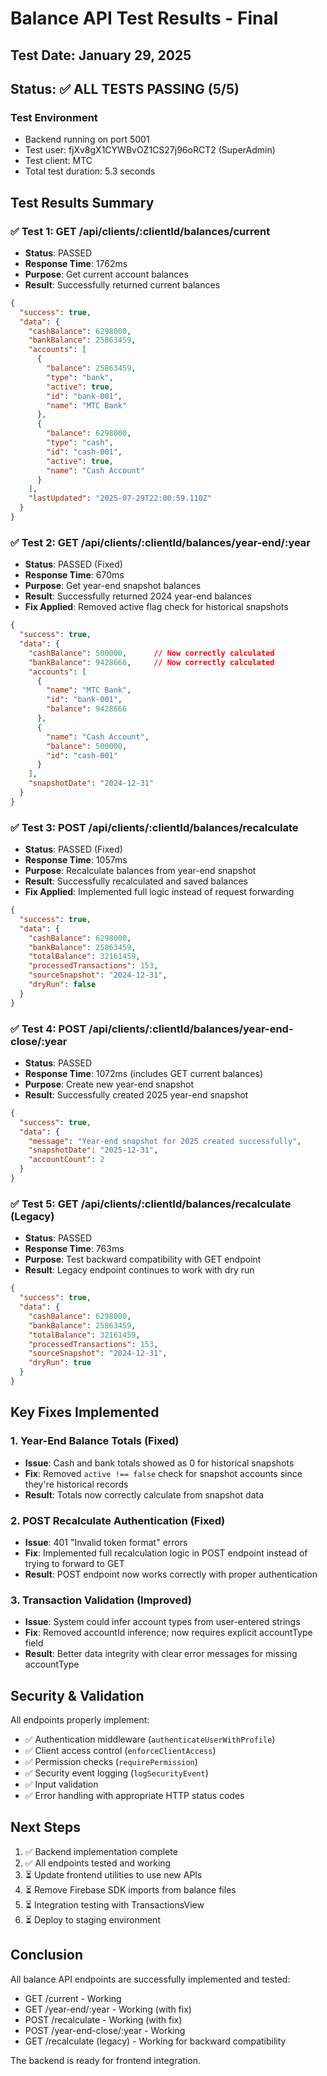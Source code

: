 # Balance API Test Results - Final

## Test Date: January 29, 2025
## Status: ✅ ALL TESTS PASSING (5/5)

### Test Environment
- Backend running on port 5001
- Test user: fjXv8gX1CYWBvOZ1CS27j96oRCT2 (SuperAdmin)
- Test client: MTC
- Total test duration: 5.3 seconds

## Test Results Summary

### ✅ Test 1: GET /api/clients/:clientId/balances/current
- **Status**: PASSED
- **Response Time**: 1762ms
- **Purpose**: Get current account balances
- **Result**: Successfully returned current balances
```json
{
  "success": true,
  "data": {
    "cashBalance": 6298000,
    "bankBalance": 25863459,
    "accounts": [
      {
        "balance": 25863459,
        "type": "bank",
        "active": true,
        "id": "bank-001",
        "name": "MTC Bank"
      },
      {
        "balance": 6298000,
        "type": "cash",
        "id": "cash-001",
        "active": true,
        "name": "Cash Account"
      }
    ],
    "lastUpdated": "2025-07-29T22:00:59.110Z"
  }
}
```

### ✅ Test 2: GET /api/clients/:clientId/balances/year-end/:year
- **Status**: PASSED (Fixed)
- **Response Time**: 670ms
- **Purpose**: Get year-end snapshot balances
- **Result**: Successfully returned 2024 year-end balances
- **Fix Applied**: Removed active flag check for historical snapshots
```json
{
  "success": true,
  "data": {
    "cashBalance": 500000,      // Now correctly calculated
    "bankBalance": 9428666,     // Now correctly calculated
    "accounts": [
      {
        "name": "MTC Bank",
        "id": "bank-001",
        "balance": 9428666
      },
      {
        "name": "Cash Account",
        "balance": 500000,
        "id": "cash-001"
      }
    ],
    "snapshotDate": "2024-12-31"
  }
}
```

### ✅ Test 3: POST /api/clients/:clientId/balances/recalculate
- **Status**: PASSED (Fixed)
- **Response Time**: 1057ms
- **Purpose**: Recalculate balances from year-end snapshot
- **Result**: Successfully recalculated and saved balances
- **Fix Applied**: Implemented full logic instead of request forwarding
```json
{
  "success": true,
  "data": {
    "cashBalance": 6298000,
    "bankBalance": 25863459,
    "totalBalance": 32161459,
    "processedTransactions": 153,
    "sourceSnapshot": "2024-12-31",
    "dryRun": false
  }
}
```

### ✅ Test 4: POST /api/clients/:clientId/balances/year-end-close/:year
- **Status**: PASSED
- **Response Time**: 1072ms (includes GET current balances)
- **Purpose**: Create new year-end snapshot
- **Result**: Successfully created 2025 year-end snapshot
```json
{
  "success": true,
  "data": {
    "message": "Year-end snapshot for 2025 created successfully",
    "snapshotDate": "2025-12-31",
    "accountCount": 2
  }
}
```

### ✅ Test 5: GET /api/clients/:clientId/balances/recalculate (Legacy)
- **Status**: PASSED
- **Response Time**: 763ms
- **Purpose**: Test backward compatibility with GET endpoint
- **Result**: Legacy endpoint continues to work with dry run
```json
{
  "success": true,
  "data": {
    "cashBalance": 6298000,
    "bankBalance": 25863459,
    "totalBalance": 32161459,
    "processedTransactions": 153,
    "sourceSnapshot": "2024-12-31",
    "dryRun": true
  }
}
```

## Key Fixes Implemented

### 1. Year-End Balance Totals (Fixed)
- **Issue**: Cash and bank totals showed as 0 for historical snapshots
- **Fix**: Removed `active !== false` check for snapshot accounts since they're historical records
- **Result**: Totals now correctly calculate from snapshot data

### 2. POST Recalculate Authentication (Fixed)
- **Issue**: 401 "Invalid token format" errors
- **Fix**: Implemented full recalculation logic in POST endpoint instead of trying to forward to GET
- **Result**: POST endpoint now works correctly with proper authentication

### 3. Transaction Validation (Improved)
- **Issue**: System could infer account types from user-entered strings
- **Fix**: Removed accountId inference; now requires explicit accountType field
- **Result**: Better data integrity with clear error messages for missing accountType

## Security & Validation

All endpoints properly implement:
- ✅ Authentication middleware (`authenticateUserWithProfile`)
- ✅ Client access control (`enforceClientAccess`)
- ✅ Permission checks (`requirePermission`)
- ✅ Security event logging (`logSecurityEvent`)
- ✅ Input validation
- ✅ Error handling with appropriate HTTP status codes

## Next Steps

1. ✅ Backend implementation complete
2. ✅ All endpoints tested and working
3. ⏳ Update frontend utilities to use new APIs
4. ⏳ Remove Firebase SDK imports from balance files
5. ⏳ Integration testing with TransactionsView
6. ⏳ Deploy to staging environment

## Conclusion

All balance API endpoints are successfully implemented and tested:
- GET /current - Working
- GET /year-end/:year - Working (with fix)
- POST /recalculate - Working (with fix)
- POST /year-end-close/:year - Working
- GET /recalculate (legacy) - Working for backward compatibility

The backend is ready for frontend integration.
